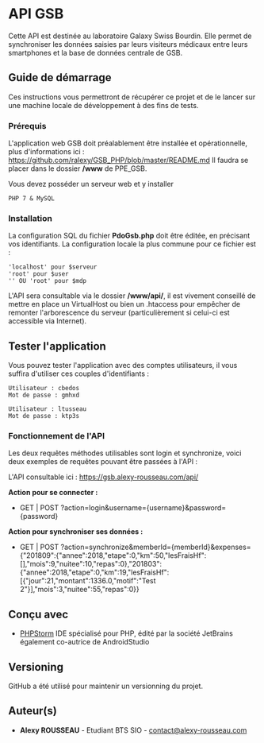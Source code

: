 
# API GSB

Cette API est destinée au laboratoire Galaxy Swiss Bourdin. Elle permet de synchroniser les données saisies par leurs visiteurs médicaux entre leurs smartphones et la base de données centrale de GSB.

## Guide de démarrage
Ces instructions vous permettront de récupérer ce projet et de le lancer sur une machine locale de développement à des fins de tests.

### Prérequis

L'application web GSB doit préalablement être installée et opérationnelle, plus d'informations ici : https://github.com/ralexy/GSB_PHP/blob/master/README.md
Il faudra se placer dans le dossier **/www** de PPE_GSB.

Vous devez posséder un serveur web et y installer

```
PHP 7 & MySQL
```

### Installation

La configuration SQL du fichier **PdoGsb.php** doit être éditée, en précisant vos identifiants.
La configuration locale la plus commune pour ce fichier est :

```
'localhost' pour $serveur
'root' pour $user
'' OU 'root' pour $mdp
```
L'API sera consultable via le dossier **/www/api/**, il est vivement conseillé de mettre en place un VirtualHost ou bien un .htaccess pour empêcher de remonter l'arborescence du serveur (particulièrement si celui-ci est accessible via Internet).

## Tester l'application

Vous pouvez tester l'application avec des comptes utilisateurs, il vous suffira d'utiliser ces couples d'identifiants :
```
Utilisateur : cbedos
Mot de passe : gmhxd

Utilisateur : ltusseau
Mot de passe : ktp3s
```

### Fonctionnement de l'API

Les deux requêtes méthodes utilisables sont login et synchronize, voici deux exemples de requêtes pouvant être passées à l'API :

L'API consultable ici : https://gsb.alexy-rousseau.com/api/

**Action pour se connecter :**
- GET | POST ?action=login&username={username}&password={password}

**Action pour synchroniser ses données :** 
- GET | POST ?action=synchronize&memberId={memberId}&expenses={"201809":{"annee":2018,"etape":0,"km":50,"lesFraisHf":[],"mois":9,"nuitee":10,"repas":0},"201803":{"annee":2018,"etape":0,"km":19,"lesFraisHf":[{"jour":21,"montant":1336.0,"motif":"Test 2"}],"mois":3,"nuitee":55,"repas":0}}

## Conçu avec

* [PHPStorm](https://www.jetbrains.com/phpstorm/) IDE spécialisé pour PHP, édité par la société JetBrains également co-autrice de AndroidStudio

## Versioning

GitHub a été utilisé pour maintenir un versionning du projet.

## Auteur(s)

* **Alexy ROUSSEAU** - Etudiant BTS SIO - <contact@alexy-rousseau.com>
